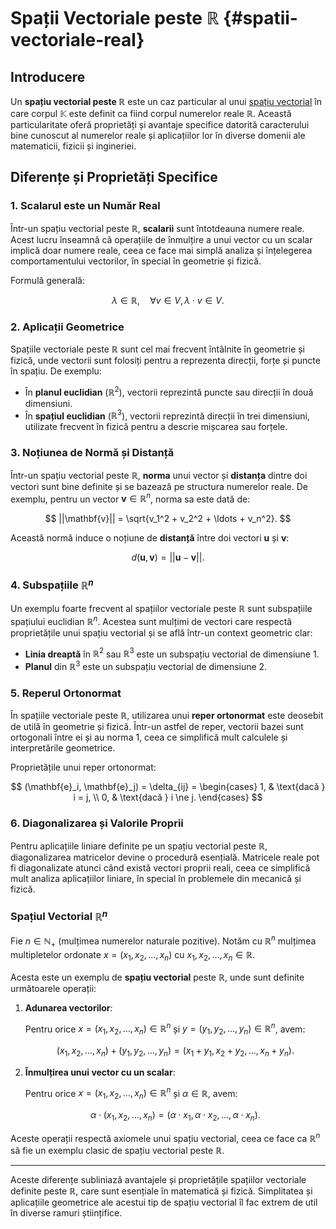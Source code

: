 # Spații Vectoriale peste $\mathbb{R}$ {#spatii-vectoriale-real}

## Introducere

Un **spațiu vectorial peste $\mathbb{R}$** este un caz particular al unui [spațiu vectorial](/algebra/spatii-vectoriale/) în care corpul $\mathbb{K}$ este definit ca fiind corpul numerelor reale $\mathbb{R}$. Această particularitate oferă proprietăți și avantaje specifice datorită caracterului bine cunoscut al numerelor reale și aplicațiilor lor în diverse domenii ale matematicii, fizicii și ingineriei.

## Diferențe și Proprietăți Specifice

### 1. Scalarul este un Număr Real

Într-un spațiu vectorial peste $\mathbb{R}$, **scalarii** sunt întotdeauna numere reale. Acest lucru înseamnă că operațiile de înmulțire a unui vector cu un scalar implică doar numere reale, ceea ce face mai simplă analiza și înțelegerea comportamentului vectorilor, în special în geometrie și fizică.

Formulă generală:

$$
\lambda \in \mathbb{R}, \quad \forall v \in V, \lambda \cdot v \in V.
$$

### 2. Aplicații Geometrice

Spațiile vectoriale peste $\mathbb{R}$ sunt cel mai frecvent întâlnite în geometrie și fizică, unde vectorii sunt folosiți pentru a reprezenta direcții, forțe și puncte în spațiu. De exemplu:

- În **planul euclidian** ($\mathbb{R}^2$), vectorii reprezintă puncte sau direcții în două dimensiuni.
- În **spațiul euclidian** ($\mathbb{R}^3$), vectorii reprezintă direcții în trei dimensiuni, utilizate frecvent în fizică pentru a descrie mișcarea sau forțele.

### 3. Noțiunea de Normă și Distanță

Într-un spațiu vectorial peste $\mathbb{R}$, **norma** unui vector și **distanța** dintre doi vectori sunt bine definite și se bazează pe structura numerelor reale. De exemplu, pentru un vector $\mathbf{v} \in \mathbb{R}^n$, norma sa este dată de:

$$
||\mathbf{v}|| = \sqrt{v_1^2 + v_2^2 + \ldots + v_n^2}.
$$

Această normă induce o noțiune de **distanță** între doi vectori $\mathbf{u}$ și $\mathbf{v}$:

$$
d(\mathbf{u}, \mathbf{v}) = ||\mathbf{u} - \mathbf{v}||.
$$

### 4. Subspațiile $\mathbb{R}^n$

Un exemplu foarte frecvent al spațiilor vectoriale peste $\mathbb{R}$ sunt subspațiile spațiului euclidian $\mathbb{R}^n$. Acestea sunt mulțimi de vectori care respectă proprietățile unui spațiu vectorial și se află într-un context geometric clar:

- **Linia dreaptă** în $\mathbb{R}^2$ sau $\mathbb{R}^3$ este un subspațiu vectorial de dimensiune 1.
- **Planul** din $\mathbb{R}^3$ este un subspațiu vectorial de dimensiune 2.

### 5. Reperul Ortonormat

În spațiile vectoriale peste $\mathbb{R}$, utilizarea unui **reper ortonormat** este deosebit de utilă în geometrie și fizică. Într-un astfel de reper, vectorii bazei sunt ortogonali între ei și au norma 1, ceea ce simplifică mult calculele și interpretările geometrice.

Proprietățile unui reper ortonormat:

$$
(\mathbf{e}_i, \mathbf{e}_j) = \delta_{ij} = \begin{cases} 1, & \text{dacă } i = j, \\ 0, & \text{dacă } i \ne j. \end{cases}
$$

### 6. Diagonalizarea și Valorile Proprii

Pentru aplicațiile liniare definite pe un spațiu vectorial peste $\mathbb{R}$, diagonalizarea matricelor devine o procedură esențială. Matricele reale pot fi diagonalizate atunci când există vectori proprii reali, ceea ce simplifică mult analiza aplicațiilor liniare, în special în problemele din mecanică și fizică.

### Spațiul Vectorial $\mathbb{R}^n$

Fie $n \in \mathbb{N}_+$ (mulțimea numerelor naturale pozitive). Notăm cu $\mathbb{R}^n$ mulțimea multipletelor ordonate $x = (x_1, x_2, \ldots, x_n)$ cu $x_1, x_2, \ldots, x_n \in \mathbb{R}$.

Acesta este un exemplu de **spațiu vectorial** peste $\mathbb{R}$, unde sunt definite următoarele operații:

1. **Adunarea vectorilor**:

   Pentru orice $x = (x_1, x_2, \ldots, x_n) \in \mathbb{R}^n$ și $y = (y_1, y_2, \ldots, y_n) \in \mathbb{R}^n$, avem:

   $$
   (x_1, x_2, \ldots, x_n) + (y_1, y_2, \ldots, y_n) = (x_1 + y_1, x_2 + y_2, \ldots, x_n + y_n).
   $$

2. **Înmulțirea unui vector cu un scalar**:

   Pentru orice $x = (x_1, x_2, \ldots, x_n) \in \mathbb{R}^n$ și $\alpha \in \mathbb{R}$, avem:

   $$
   \alpha \cdot (x_1, x_2, \ldots, x_n) = (\alpha \cdot x_1, \alpha \cdot x_2, \ldots, \alpha \cdot x_n).
   $$

Aceste operații respectă axiomele unui spațiu vectorial, ceea ce face ca $\mathbb{R}^n$ să fie un exemplu clasic de spațiu vectorial peste $\mathbb{R}$.

---

Aceste diferențe subliniază avantajele și proprietățile spațiilor vectoriale definite peste $\mathbb{R}$, care sunt esențiale în matematică și fizică. Simplitatea și aplicațiile geometrice ale acestui tip de spațiu vectorial îl fac extrem de util în diverse ramuri științifice.
